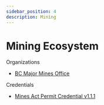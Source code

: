 ```yaml
---
sidebar_position: 4
description: Mining
---
```


# Mining Ecosystem

Organizations
* [BC Major Mines Office](./major-mines-office/governance.md)

Credentials
* [Mines Act Permit Credential v1.1.1](./bc-mines-act-permit/1.1.1/)
